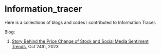 # Information_tracer
Here is a collections of blogs and codes I contributed to Information Tracer. 

Blog: 
1. [Story Behind the Price Change of Stock and Social Media Sentiment Trends]([https://github.com/fahygao/Finance-related-functions/blob/main/blpapi-developers-guide-1.38.pdf](https://htmlpreview.github.io/?https://github.com/fahygao/Information_tracer/blob/main/monitor-election-misinformation.html)https://htmlpreview.github.io/?https://github.com/fahygao/Information_tracer/blob/main/monitor-election-misinformation.html), Oct 24th, 2023
